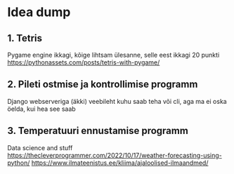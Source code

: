 # Idea dump

## 1. Tetris
Pygame engine ikkagi, kõige lihtsam ülesanne, selle eest ikkagi 20 punkti
https://pythonassets.com/posts/tetris-with-pygame/


## 2. Pileti ostmise ja kontrollimise programm
Django webserveriga (äkki) veebileht kuhu saab teha või cli, aga ma ei oska öelda, kui hea see saab

## 3. Temperatuuri ennustamise programm
Data science and stuff
https://thecleverprogrammer.com/2022/10/17/weather-forecasting-using-python/
https://www.ilmateenistus.ee/kliima/ajaloolised-ilmaandmed/
